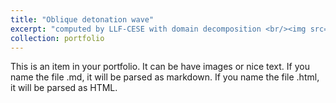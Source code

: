 ```yaml
---
title: "Oblique detonation wave"
excerpt: "computed by LLF-CESE with domain decomposition <br/><img src='/images/ode.png'>"
collection: portfolio
---
```


This is an item in your portfolio. It can be have images or nice text. If you name the file .md, it will be parsed as markdown. If you name the file .html, it will be parsed as HTML. 
